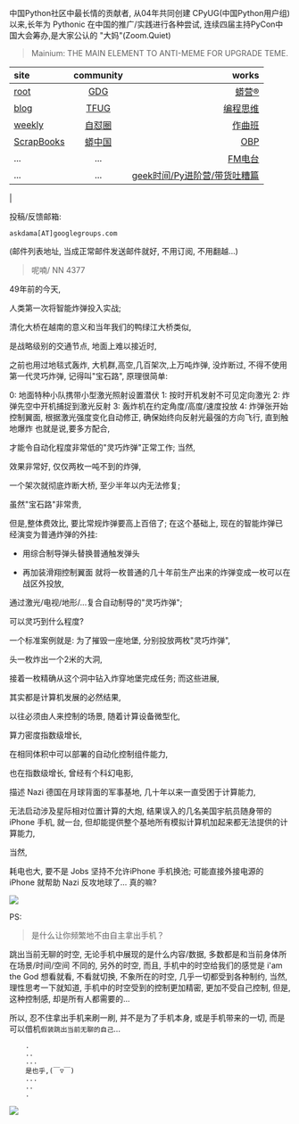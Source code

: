 中国Python社区中最长情的贡献者, 从04年共同创建 CPyUG(中国Python用户组)以来,长年为 Pythonic 在中国的推广/实践进行各种尝试, 连续四届主持PyCon中国大会筹办,是大家公认的 "大妈"(Zoom.Quiet)

> Mainium: THE MAIN ELEMENT TO ANTI-MEME FOR UPGRADE TEME.

| site | community | works |
| :-----| :----: | ----: |
| [root](http://zoomquiet.io/) | [GDG](https://blog.zhgdg.org/) | [蟒营®](https://doc.101.camp/) |
| [blog](https://blog.zoomquiet.io/pages/zoomquiet.html) | [TFUG](http://zh.tfug.world/) | [编程思维](https://py.101.camp/) |
| [weekly](http://weekly.pychina.org/) | [自怼圈](https://du.101.camp/) | [作曲班](https://mu.101.camp/) |
| [ScrapBooks](https://zoomquiet.io/collection.html) | [蟒中国](https://pychina.org/) | [OBP](https://zoomquiet.io/obp/index.html) |
| ... | ... | [FM电台](https://fm.101.camp/) |
| ... | ... | [geek时间/Py进阶营/带货吐糟篇](https://fm.101.camp/2020/geek2py-dama.html) 
 |


投稿/反馈邮箱:

    askdama[AT]googlegroups.com

(邮件列表地址, 
当成正常邮件发送邮件就好, 不用订阅, 不用翻越...)


> ​呢喃/ NN 4377




49年前的今天,

人类第一次将智能炸弹投入实战;

清化大桥在越南的意义和当年我们的鸭绿江大桥类似,

是战略级别的交通节点,
地面上难以接近时,

之前也用过地毯式轰炸,
大机群,高空,几百架次,上万吨炸弹,
没炸断过,
不得不使用第一代灵巧炸弹,
记得叫"宝石路",
原理很简单:

0: 地面特种小队携带小型激光照射设置潜伏
1: 按时开机发射不可见定向激光
2: 炸弹先空中开机捕捉到激光反射
3: 轰炸机在约定角度/高度/速度投放
4: 炸弹张开始控制翼面, 根据激光强度变化自动修正, 确保始终向反射光最强的方向飞行, 直到触地爆炸
也就是说,要多方配合,

才能令自动化程度非常低的"灵巧炸弹"正常工作;
当然,

效果非常好,
仅仅两枚一吨不到的炸弹,

一个架次就彻底炸断大桥,
至少半年以内无法修复;


虽然"宝石路"非常贵,

但是,整体费效比,
要比常规炸弹要高上百倍了;
在这个基础上,
现在的智能炸弹已经演变为普通炸弹的外挂:

+ 用综合制导弹头替换普通触发弹头

+ 再加装滑翔控制翼面
就将一枚普通的几十年前生产出来的炸弹变成一枚可以在战区外投放,

通过激光/电视/地形/...复合自动制导的"灵巧炸弹";

可以灵巧到什么程度?

一个标准案例就是:
为了摧毁一座地堡,
分别投放两枚"灵巧炸弹",

头一枚炸出一个2米的大洞,

接着一枚精确从这个洞中钻入炸穿地堡完成任务;
而这些进展,

其实都是计算机发展的必然结果,

以往必须由人来控制的场景,
随着计算设备微型化,

算力密度指数级增长,

在相同体积中可以部署的自动化控制组件能力,

也在指数级增长,
曾经有个科幻电影,

描述 Nazi 德国在月球背面的军事基地,
几十年以来一直受困于计算能力,

无法启动涉及星际相对位置计算的大炮,
结果误入的几名美国宇航员随身带的 iPhone 手机,
就一台,
但却能提供整个基地所有模拟计算机加起来都无法提供的计算能力,

当然,

耗电也大,
要不是 Jobs 坚持不允许iPhone 手机换池;
可能直接外接电源的 iPhone 就帮助 Nazi 反攻地球了...
真的嘛?





![](http://ydlj.zoomquiet.top/ipic/2021-05-12-zq42-today-card-2105.013.jpeg)

PS:
> 是什么让你频繁地不由自主拿出手机？

跳出当前无聊的时空,
无论手机中展现的是什么内容/数据,
多数都是和当前身体所在场景/时间/空间 不同的,
另外的时空,
而且, 手机中的时空给我们的感觉是
i'am the God
想看就看, 不看就切换,
不象所在的时空, 几乎一切都受到各种制约,
当然,
理性思考一下就知道,
手机中的时空受到的控制更加精密, 更加不受自己控制,
但是, 这种控制感,
却是所有人都需要的...

所以, 
忍不住拿出手机来刷一刷,
并不是为了手机本身, 或是手机带来的一切,
而是可以借机`假装跳出当前无聊的自己`...



```
    .
    ..
    ...
    是也乎,(￣▽￣)
    ...
    ..
    .
```


![](http://ydlj.zoomquiet.top/ipic/2021-04-30-210411DU21.4zip.jpg)

